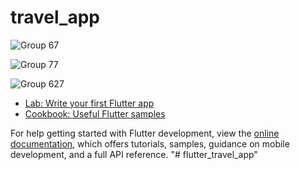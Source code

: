 # travel_app

![Group 67](https://github.com/ThangStar/flutter_travel_app/assets/52882277/7ed3287a-f3bc-4fd0-a248-4125b8b1d624)


![Group 77](https://github.com/ThangStar/flutter_travel_app/assets/52882277/2cc49c2e-d646-4cf5-80fc-7016ebae51c8)

![Group 627](https://github.com/ThangStar/flutter_travel_app/assets/52882277/5c123689-64ed-459c-87fd-d075207de6c7)

- [Lab: Write your first Flutter app](https://docs.flutter.dev/get-started/codelab)
- [Cookbook: Useful Flutter samples](https://docs.flutter.dev/cookbook)

For help getting started with Flutter development, view the
[online documentation](https://docs.flutter.dev/), which offers tutorials,
samples, guidance on mobile development, and a full API reference.
"# flutter_travel_app" 
